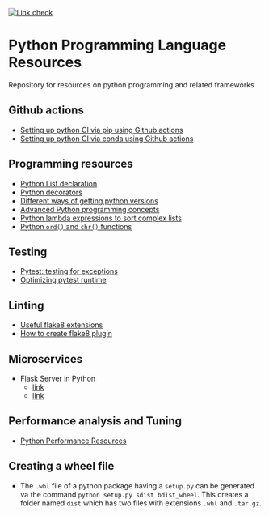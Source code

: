 [![Link check](https://github.com/gaugup/PythonPLResources/actions/workflows/linkcheck.yml/badge.svg)](https://github.com/gaugup/PythonPLResources/actions/workflows/linkcheck.yml)

# Python Programming Language Resources
Repository for resources on python programming and related frameworks

## Github actions
- [Setting up python CI via pip using Github actions](https://docs.github.com/en/actions/automating-builds-and-tests/building-and-testing-python)<!-- markdown-link-check-disable-line -->
- [Setting up python CI via conda using Github actions](https://autobencoder.com/2020-08-24-conda-actions/)

## Programming resources
- [Python List declaration](https://careerkarma.com/blog/how-to-initialize-a-list-in-python/)
- [Python decorators](https://www.freecodecamp.org/news/python-decorators-explained-with-examples/#:~:text=When%20to%20Use%20a%20Decorator%20in%20Python%20You%27ll,to%20run%20the%20same%20code%20on%20multiple%20functions)
- [Different ways of getting python versions](https://github.com/gaugup/PythonPLResources/blob/main/WaysToGetPythonVersion/WaysToGetPythonVersion.md)
- [Advanced Python programming concepts](https://betterprogramming.pub/must-know-python-concepts-for-experienced-developers-4554ceea3d95?gi=1b8acc80e46)
- [Python lambda expressions to sort complex lists](https://www.adamsmith.haus/python/answers/how-to-sort-a-list-with-a-lambda-expression-in-python)
- [Python `ord()` and `chr()` functions](https://datagy.io/python-ord-chr/)

## Testing
- [Pytest: testing for exceptions](https://miguendes.me/how-to-check-if-an-exception-is-raised-or-not-with-pytest)
- [Optimizing pytest runtime](https://github.com/gaugup/PythonPLResources/blob/main/OptimizingPytestRuntime/OptimizingPytestRuntime.md)

## Linting
- [Useful flake8 extensions](https://github.com/DmytroLitvinov/awesome-flake8-extensions)
- [How to create flake8 plugin](https://flake8.pycqa.org/en/latest/plugin-development/index.html)

## Microservices
- Flask Server in Python
  - [link](https://scoutapm.com/blog/python-flask-tutorial-getting-started-with-flask)
  - [link](https://www.digitalocean.com/community/tutorials/processing-incoming-request-data-in-flask)

## Performance analysis and Tuning
- [Python Performance Resources](https://github.com/gaugup/PythonPerformanceResources)

## Creating a wheel file
- The `.whl` file of a python package having a `setup.py` can be generated va the command `python setup.py sdist bdist_wheel`. This creates a folder named `dist` which has two files with extensions `.whl` and `.tar.gz`.
